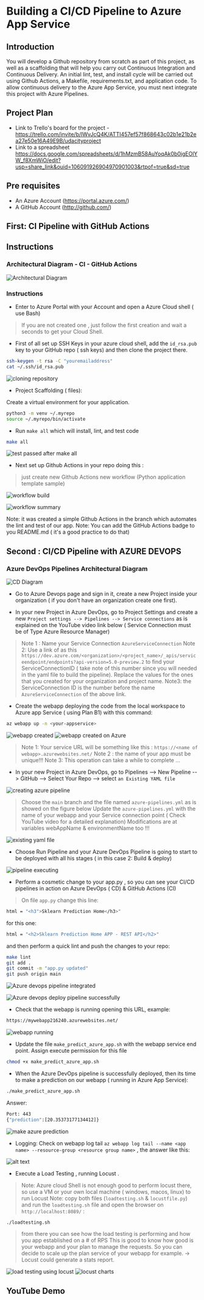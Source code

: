 # Building a CI/CD Pipeline to Azure App Service
 
## Introduction

You will develop a Github repository from scratch as part of this project, as well as a scaffolding that will help you carry out Continuous Integration and Continuous Delivery. An initial lint, test, and install cycle will be carried out using Github Actions, a Makefile, requirements.txt, and application code. To allow continuous delivery to the Azure App Service, you must next integrate this project with Azure Pipelines.


## Project Plan
* Link to Trello's board for the project - https://trello.com/invite/b/IWvJcQ4K/ATTI457ef57f868643c02b1e21b2ea27e50e16A49E9B/udacityproject
* Link to a spreadsheet   https://docs.google.com/spreadsheets/d/1hMzmB58AuYoqAk0b0jgEOlYW_f8XmWiO/edit?usp=share_link&ouid=106091926904970901003&rtpof=true&sd=true

## Pre requisites

* An Azure Account (https://portal.azure.com/)
* A GitHub Account (http://github.com/)
 

## First: CI Pipeline with GitHub Actions

## Instructions

### Architectural Diagram - CI - GitHub Actions

![Architectural Diagram](./screenshots/ci-diagram.png)

### Instructions

* Enter to Azure Portal with your Account and open a Azure Cloud shell ( use Bash)

> If you are not created one , just follow the first creation and wait a seconds to get your Cloud Shell.

* First of all set up SSH Keys in your azure cloud shell, add the `id_rsa.pub` key to your GitHub repo ( ssh keys)  and then clone the project there.

```sh
ssh-keygen -t rsa -C "youremailaddress"
cat ~/.ssh/id_rsa.pub
```

![cloning repository](./screenshots/screen%201%20-%20cloning%20repo.png)

* Project Scaffolding ( files):
 
Create a virtual environment for your application.

```sh
python3 -m venv ~/.myrepo
source ~/.myrepo/bin/activate
```

* Run `make all` which will install, lint, and test code

```sh
make all
```

![test passed after make all](./screenshots/screen%202%20-%20test%20passed%20after%20make%20all.png)

* Next set up Github Actions in your repo doing this :

> just create new Github Actions new workflow (Python application template sample)

![workflow build](./screenshots/screen%203%20-%20github%20actions%20workflow%20build%20-%20OK.png)

![workflow summary](./screenshots/screen%203a%20-%20githubactions-workflow-created-summary.png)

Note: it was  created a simple Github Actions in the branch  which automates the lint  and test of our app.
Note: You can add the GitHub Actions badge to you README.md ( it's a good practice to do that)

## Second : CI/CD Pipeline with AZURE DEVOPS

### Azure DevOps Pipelines Architectural Diagram

![CD Diagram](./screenshots/cd-diagram.png)

* Go to Azure Devops page  and sign in it, create a new Project inside your organization ( if you don't have an organization create one first).

* In your new Project in Azure DevOps, go to Project Settings and create a new `Project settings --> Pipelines --> Service connections` as is explained on the YouTube video link  below ( Service Connection must be of Type Azure Resource Manager)

> Note 1 : Name your Service Connection `AzureServiceConnection`
> Note 2: Use a link of as this `https://dev.azure.com/<organization>/<project_name>/_apis/serviceendpoint/endpoints?api-version=5.0-preview.2`  to find your ServiceConnectionID ( take note of this number since you will needed in the yaml file to build the pipeline). Replace the values for the ones that you created for your organization and project name.
Note3: the ServiceConnection ID is the number before the name `AzureServiceConnection` of the above link.

* Create the webapp deploying the code from the local workspace to Azure app Service ( using Plan B1)  with this command:

```sh
az webapp up -n <your-appservice> 
```

![webapp created](./screenshots/screen%204a%20-%20webapp%20created.png)
![webapp created on Azure](./screenshots/screen%204b%20-%20webapp%20created.png)

>Note 1: Your service URL  will be something like this : `https://<name of webapp>.azurewebsites.net/`
>Note 2 : the name of your app must be unique!!!
>Note 3: This operation can take a while to complete ...

* In  your new Project in Azure DevOps, go to Pipelines --> New Pipeline --> GitHub --> Select Your Repo --> select `an Existing YAML file`

![creating azure pipeline](./screenshots/screen%205%20-%20creating%20azure%20pipeline.png)

> Choose the `main` branch and the file named `azure-pipelines.yml` as is showed on the figure below
> Update the `azure-pipelines.yml` with the name of your webapp and your Service connection point ( Check YouTube video for a detailed explanation)
> Modifications are at variables webAppName & environmentName too !!!

![existing yaml file](./screenshots/screen%205a%20-%20existing%20yaml%20file.png)

* Choose Run Pipeline and your Azure DevOps Pipeline is going to start to be deployed with all his stages ( in this case 2: Build & deploy)

![pipeline executing](./screenshots/screen%206%20-%20azure%20devops%20pipeline%20executing.png)

* Perform a cosmetic change to your app.py , so you can see your CI/CD pipelines in action on Azure DevOps ( CD) & GitHub Actions (CI)

> On file `app.py` change this line:

```sh
html = "<h3">Sklearn Prediction Home</h3>"
```

for this one:

```sh
html = "<h2>Sklearn Prediction Home APP - REST API</h2>"
```

and then perform a quick lint and push the changes to your repo:

```sh
make lint
git add .
git commit -m "app.py updated"
git push origin main
```

![Azure devops pipeline integrated](./screenshots/screen%206b%20-%20azure%20devops%20pipeline%20integrated%20to%20repo.png)

![Azure devops deploy pipeline successfully](./screenshots/screen%206c%20-%20azure%20devops%20deploy%20pipeline%20successfully.png)

* Check that the webapp is running opening this URL, example:

```sh
https://mywebapp216240.azurewebsites.net/
```

![webapp running](./screenshots/screen%207%20-%20webapp%20running.png)

* Update the file `make_predict_azure_app.sh` with the webapp service end point. Assign execute permission for this file

```sh
chmod +x make_predict_azure_app.sh
```

* When the Azure DevOps pipeline is successfully deployed, then its time to make a prediction on our webapp ( running in Azure App Service):

```sh
./make_predict_azure_app.sh
```

Answer:

```sh
Port: 443
{"prediction":[20.35373177134412]}
```

![make azure prediction](./screenshots/screen%208%20-%20make%20azure%20prediction.png)

* Logging: Check on webapp log tail `az webapp log tail --name <app name> --resource-group <resource group name>` , the answer like this:

![alt text](./screenshots/screen%209%20-%20webapp%20log%20tail.png)

* Execute a Load Testing , running Locust .

> Note: Azure cloud Shell is not enough good to perform locust there, so use a VM or your own local machine ( windows, macos, linux) to run Locust
> Note: copy both files (`loadtesting.sh` & `locustfile.py`) and run the `loadtesting.sh` file and open the browser on `http://localhost:8089/` :

```sh
./loadtesting.sh
```

>from there you can see how the load testing is performing and how you app established on a # of RPS
> This is good to know how good is your webapp and your plan to manage the requests. So you can decide to scale up the plan service of your webapp for example.
-> Locust could generate a stats report.

![load testing using locust](./screenshots/screen%2010%20-%20locust%20report.png)
![locust charts](./screenshots/screen%2010%20-%20locust%20charts.png)
 
 
## YouTube Demo
  
